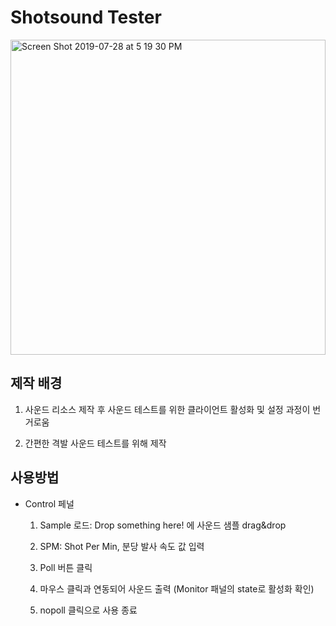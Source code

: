 # Shotsound Tester

<img width="504" alt="Screen Shot 2019-07-28 at 5 19 30 PM" src="https://user-images.githubusercontent.com/52766675/62004228-332a5d00-b15d-11e9-9ffe-3e04b436a074.png">

## 제작 배경

1. 사운드 리소스 제작 후 사운드 테스트를 위한 클라이언트 활성화 및 설정 과정이 번거로움

2. 간편한 격발 사운드 테스트를 위해 제작



## 사용방법

- Control 페널

  1. Sample 로드: Drop something here! 에 사운드 샘플 drag&drop

  2. SPM: Shot Per Min, 분당 발사 속도 값 입력
  3. Poll 버튼 클릭
  4. 마우스 클릭과 연동되어 사운드 출력 (Monitor 패널의 state로 활성화 확인)
  5. nopoll 클릭으로 사용 종료